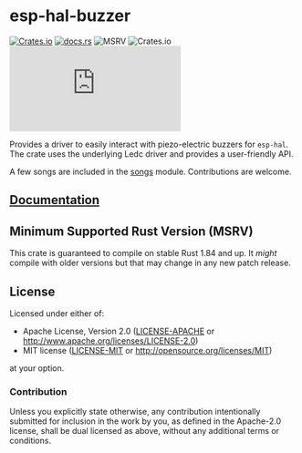 # esp-hal-buzzer

[![Crates.io](https://img.shields.io/crates/v/esp-hal-buzzer?labelColor=1C2C2E&color=C96329&logo=Rust&style=flat-square)](https://crates.io/crates/esp-hal-buzzer)
[![docs.rs](https://img.shields.io/docsrs/esp-hal-buzzer?labelColor=1C2C2E&color=C96329&logo=rust&style=flat-square)](https://docs.rs/esp-hal-buzzer)
![MSRV](https://img.shields.io/badge/MSRV-1.76-blue?labelColor=1C2C2E&style=flat-square)
![Crates.io](https://img.shields.io/crates/l/esp-hal-buzzer?labelColor=1C2C2E&style=flat-square)
[![Matrix](https://img.shields.io/matrix/esp-rs:matrix.org?label=join%20matrix&labelColor=1C2C2E&color=BEC5C9&logo=matrix&style=flat-square)](https://matrix.to/#/#esp-rs:matrix.org)

Provides a driver to easily interact with piezo-electric buzzers for `esp-hal`. The crate uses the underlying Ledc driver and provides a user-friendly API.

A few songs are included in the [songs](./src/songs.rs) module. Contributions are welcome.

## [Documentation]

[documentation]: https://docs.rs/esp-hal-buzzer/

## Minimum Supported Rust Version (MSRV)

This crate is guaranteed to compile on stable Rust 1.84 and up. It _might_
compile with older versions but that may change in any new patch release.

## License

Licensed under either of:

- Apache License, Version 2.0 ([LICENSE-APACHE](../LICENSE-APACHE) or http://www.apache.org/licenses/LICENSE-2.0)
- MIT license ([LICENSE-MIT](../LICENSE-MIT) or http://opensource.org/licenses/MIT)

at your option.

### Contribution

Unless you explicitly state otherwise, any contribution intentionally submitted for inclusion in
the work by you, as defined in the Apache-2.0 license, shall be dual licensed as above, without
any additional terms or conditions.
